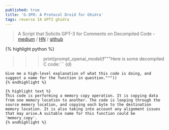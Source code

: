 ```yaml
---
published: true
title: 'G-3PO: A Protocol Droid for Ghidra'
tags: reverse IA GPT3 ghidra
---
```

> A Script that Solicits GPT-3 for Comments on Decompiled Code - [medium](https://medium.com/tenable-techblog/g-3po-a-protocol-droid-for-ghidra-4b46fa72f1ff) / [HN](https://news.ycombinator.com/item?id=34250872) / [github](https://github.com/tenable/ghidra_tools/tree/main/g3po) 


{% highlight python %}
>>> print(prompt_openai_model(f"""Here is some decompiled C code:```
{d}
```
Give me a high-level explanation of what this code is doing, and suggest a name for the function in question."""))
{% endhighlight %}

{% highlight text %}
This code is performing a memory copy operation. It is copying data from one memory location to another. The code is looping through the source memory location, and copying each byte to the destination memory location. It is also taking into account any alignment issues that may arise.A suitable name for this function could be 'memory_copy'.
{% endhighlight %}
